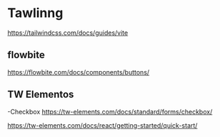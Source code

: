 # Tawlinng
  https://tailwindcss.com/docs/guides/vite
## flowbite

https://flowbite.com/docs/components/buttons/
## TW Elementos 
-Checkbox https://tw-elements.com/docs/standard/forms/checkbox/

https://tw-elements.com/docs/react/getting-started/quick-start/
